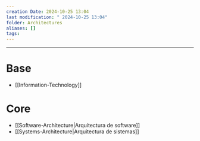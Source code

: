 ```yaml
---
creation Date: 2024-10-25 13:04
last modification: " 2024-10-25 13:04"
folder: Architectures
aliases: []
tags:
---
```

___
# Base

- [[Information-Technology]]
# Core

- [[Software-Architecture|Arquitectura de software]]
- [[Systems-Architecture|Arquitectura de sistemas]]
